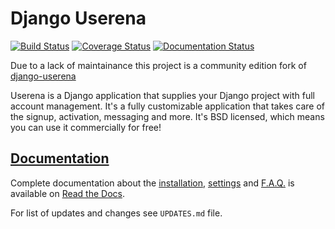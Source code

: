 # Django Userena

[![Build Status](https://travis-ci.org/django-userena-ce/django-userena-ce.svg?branch=master)](https://travis-ci.org/django-userena-ce/django-userena-ce)
[![Coverage Status](https://coveralls.io/repos/github/django-userena-ce/django-userena-ce/badge.svg?branch=master)](https://coveralls.io/github/django-userena-ce/django-userena-ce?branch=master)
[![Documentation Status](https://readthedocs.org/projects/django-userena-ce/badge/?version=latest)](http://django-userena-ce.readthedocs.io/en/latest/?badge=latest)

Due to a lack of maintainance this project is a community edition fork of
[django-userena](https://github.com/bread-and-pepper/django-userena)

Userena is a Django application that supplies your Django project with full
account management. It's a fully customizable application that takes care of
the signup, activation, messaging and more. It's BSD licensed, which means you
can use it commercially for free!

## [Documentation](https://django-userena-ce.readthedocs.io/en/latest/index.html)

Complete documentation about the
[installation](https://django-userena-ce.readthedocs.io/en/latest/installation.html),
[settings](https://django-userena-ce.readthedocs.io/en/latest/settings.html) and
[F.A.Q.](https://django-userena-ce.readthedocs.io/en/latest/faq.html) is available on
[Read the Docs](https://django-userena-ce.readthedocs.io/en/latest/index.html).

For list of updates and changes see `UPDATES.md` file.
